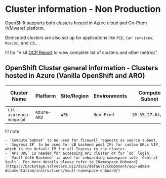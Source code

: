 # Cluster information - Non Production

OpenShift supports both clusters hosted in Azure cloud and On-Prem (VMware) platform.

Dedicated clusters are also set up for applications like `PIE`, `Car services`, `Maximo`, and `CIL`.

!!! tip "Visit [OCP Report](https://ocpreport-ocpreport-prod.apps.ocp-shared-v1-nonprod.volvocars.biz/ocpreport/ocr/index.html) to view complete list of clusters and other metrics"

## OpenShift Cluster general information - Clusters hosted in Azure (Vanilla OpenShift and ARO)

| Cluster Name           | Platform    | Site/Region | Environments | Compute Subnet    | Ingress IP    | Console URL                                                                 | API URL                                                | Vault Auth Backend  |
|------------------------|-------------|-------------|--------------|-------------------|---------------|---------------------------------------------------------------------------|--------------------------------------------------------|---------------------|
| `cil-azureocp-nonprod` | `Azure-ARO` | `WEU`       | `Non Prod`   | `10.55.27.64/26`  | `10.55.27.126`| [Console](https://console-openshift-console.apps.cil-azureocp-nonprod.volvocars.biz/) | `https://api.cil-azureocp-nonprod.volvocars.biz:6443` | `cil-aro-np-weu`    |

!!! note

    - `Compute Subnet` to be used for firewall requests as source subnet.
    - `Ingress IP` to be used for LB backend pool IPs for custom URLs VIP, which is the default IP for all Ingress to the cluster.
    - `API URL` is needed for accessing API cluster or for `oc` login.
    - `Vault Auth Backend` is used for onboarding namespace into `Central Vault`. For more details please refer to [Namespace Onboard](https://backstage.volvocars.biz/docs/default/component/ocp-admin-documentation/instructions/vault-namespace-onboard/)
